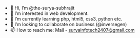 - 👋 Hi, I’m @the-surya-subhrajit
- 👀 I’m interested in web development.
- 🌱 I’m currently learning php, html5, css3, python etc.
- 💞️ I’m looking to collaborate on business (@inversegen)
- 📫 How to reach me: 
     Mail - suryainfotech2407@gmail.com

<!---
the-surya-subhrajit/the-surya-subhrajit is a ✨ special ✨ repository because its `README.md` (this file) appears on your GitHub profile.
You can click the Preview link to take a look at your changes.
--->
